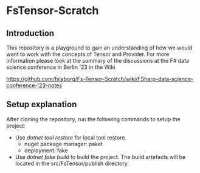 # FsTensor-Scratch

## Introduction
This repository is a playground to gain an understanding of how we would want to work with the concepts of Tensor<T> and Provider.
For more information please look at the summary of the discussions at the F# data science conference in Berlin '23 in the Wiki

https://github.com/fslaborg/Fs-Tensor-Scratch/wiki/FSharp-data-science-conference-'23-notes

## Setup explanation
After cloning the repository, run the following commands to setup the project:

- Use *dotnet tool restore*  for local tool restore.
    - nuget package manager: paket
    - deployment: fake
- Use *dotnet fake build* to build the project. The build artefacts will be located in the src/FsTensor/publish directory.
